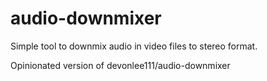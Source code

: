 # audio-downmixer
Simple tool to downmix audio in video files to stereo format.

Opinionated version of devonlee111/audio-downmixer

